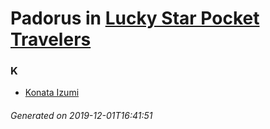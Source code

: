 # Padorus in [Lucky Star Pocket Travelers](https://myanimelist.net/manga/4505/Lucky_Star_Pocket_Travelers)

### K
* [Konata Izumi](https://github.com/shadow578/Padoru-Padoru/blob/master/table-of-contents/characters/KonataIzumi.md)

###### Generated on 2019-12-01T16:41:51
